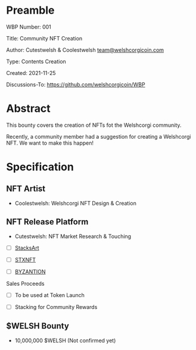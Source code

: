 Preamble
========
WBP Number: 001

Title: Community NFT Creation

Author: Cutestwelsh & Coolestwelsh team@welshcorgicoin.com

Type: Contents Creation

Created: 2021-11-25

Discussions-To: https://github.com/welshcorgicoin/WBP

Abstract
========
This bounty covers the creation of NFTs fot the Welshcorgi community. 

Recently, a community member had a suggestion for creating a Welshcorgi NFT. We want to make this happen!

Specification
=============
NFT Artist
----------
* Coolestwelsh: Welshcorgi NFT Design & Creation

NFT Release Platform
--------------------
* Cutestwelsh: NFT Market Research & Touching

- [ ] [StacksArt](https://www.stacksart.com)

- [ ] [STXNFT](https://stxnft.com)

- [ ] [BYZANTION](https://byzantion.xyz)

Sales Proceeds

- [ ] To be used at Token Launch

- [ ] Stacking for Community Rewards

$WELSH Bounty
-------------
* 10,000,000 $WELSH (Not confirmed yet)
